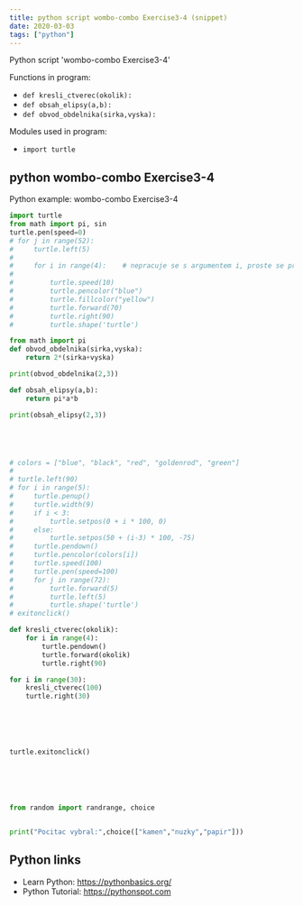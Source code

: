 ```yaml
---
title: python script wombo-combo Exercise3-4 (snippet)
date: 2020-03-03
tags: ["python"]
---
```

Python script 'wombo-combo Exercise3-4'

Functions in program: 
* `def kresli_ctverec(okolik):`
* `def obsah_elipsy(a,b):`
* `def obvod_obdelnika(sirka,vyska):`

Modules used in program: 
* `import turtle`

## python wombo-combo Exercise3-4

Python example: wombo-combo Exercise3-4

```python
import turtle
from math import pi, sin
turtle.pen(speed=0)
# for j in range(52):
#     turtle.left(5)
#
#     for i in range(4):    # nepracuje se s argumentem i, proste se probehne seznam o i polozkach
#
#         turtle.speed(10)
#         turtle.pencolor("blue")
#         turtle.fillcolor("yellow")
#         turtle.forward(70)
#         turtle.right(90)
#         turtle.shape('turtle')

from math import pi
def obvod_obdelnika(sirka,vyska):
    return 2*(sirka+vyska)

print(obvod_obdelnika(2,3))

def obsah_elipsy(a,b):
    return pi*a*b

print(obsah_elipsy(2,3))





# colors = ["blue", "black", "red", "goldenrod", "green"]
#
# turtle.left(90)
# for i in range(5):
#     turtle.penup()
#     turtle.width(9)
#     if i < 3:
#         turtle.setpos(0 + i * 100, 0)
#     else:
#         turtle.setpos(50 + (i-3) * 100, -75)
#     turtle.pendown()
#     turtle.pencolor(colors[i])
#     turtle.speed(100)
#     turtle.pen(speed=100)
#     for j in range(72):
#         turtle.forward(5)
#         turtle.left(5)
#         turtle.shape('turtle')
# exitonclick()

def kresli_ctverec(okolik):
    for i in range(4):
        turtle.pendown()
        turtle.forward(okolik)
        turtle.right(90)

for i in range(30):
    kresli_ctverec(100)
    turtle.right(30)






turtle.exitonclick()






from random import randrange, choice


print("Pocitac vybral:",choice(["kamen","nuzky","papir"]))


```

## Python links

- Learn Python: https://pythonbasics.org/
- Python Tutorial: https://pythonspot.com
